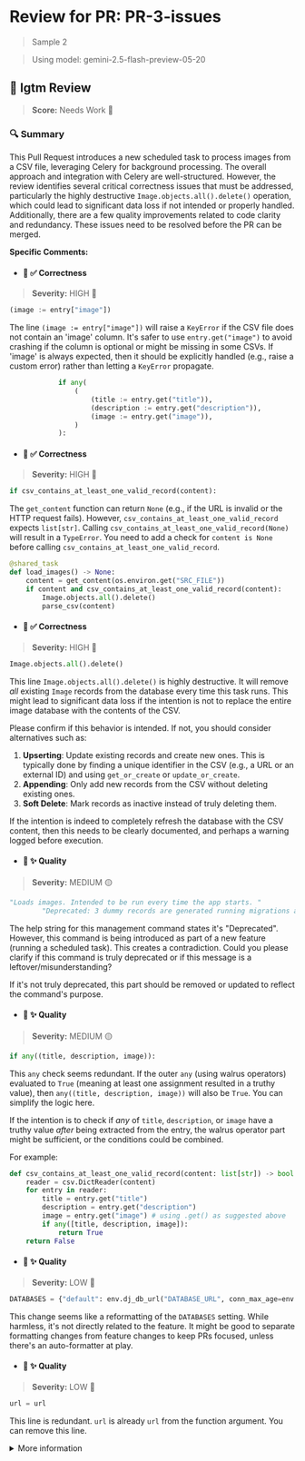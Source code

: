 # Review for PR: PR-3-issues

> Sample 2

> Using model: gemini-2.5-flash-preview-05-20


## 🦉 lgtm Review

> **Score:** Needs Work 🔧

### 🔍 Summary

This Pull Request introduces a new scheduled task to process images from a CSV file, leveraging Celery for background processing. The overall approach and integration with Celery are well-structured. However, the review identifies several critical correctness issues that must be addressed, particularly the highly destructive `Image.objects.all().delete()` operation, which could lead to significant data loss if not intended or properly handled. Additionally, there are a few quality improvements related to code clarity and redundancy. These issues need to be resolved before the PR can be merged.

**Specific Comments:**

- #### 🦉 ✅ Correctness

> **Severity:** HIGH 🔴




```python
(image := entry["image"])
```


The line `(image := entry["image"])` will raise a `KeyError` if the CSV file does not contain an 'image' column. It's safer to use `entry.get("image")` to avoid crashing if the column is optional or might be missing in some CSVs. If 'image' is always expected, then it should be explicitly handled (e.g., raise a custom error) rather than letting a `KeyError` propagate.

```python
            if any(
                (
                    (title := entry.get("title")),
                    (description := entry.get("description")),
                    (image := entry.get("image")),
                )
            ):
```



- #### 🦉 ✅ Correctness

> **Severity:** HIGH 🔴




```python
if csv_contains_at_least_one_valid_record(content):
```


The `get_content` function can return `None` (e.g., if the URL is invalid or the HTTP request fails). However, `csv_contains_at_least_one_valid_record` expects `list[str]`. Calling `csv_contains_at_least_one_valid_record(None)` will result in a `TypeError`. You need to add a check for `content is None` before calling `csv_contains_at_least_one_valid_record`.

```python
@shared_task
def load_images() -> None:
    content = get_content(os.environ.get("SRC_FILE"))
    if content and csv_contains_at_least_one_valid_record(content):
        Image.objects.all().delete()
        parse_csv(content)
```



- #### 🦉 ✅ Correctness

> **Severity:** HIGH 🔴




```python
Image.objects.all().delete()
```


This line `Image.objects.all().delete()` is highly destructive. It will remove *all* existing `Image` records from the database every time this task runs. This might lead to significant data loss if the intention is not to replace the entire image database with the contents of the CSV.

Please confirm if this behavior is intended. If not, you should consider alternatives such as:

1.  **Upserting**: Update existing records and create new ones. This is typically done by finding a unique identifier in the CSV (e.g., a URL or an external ID) and using `get_or_create` or `update_or_create`.
2.  **Appending**: Only add new records from the CSV without deleting existing ones.
3.  **Soft Delete**: Mark records as inactive instead of truly deleting them.

If the intention is indeed to completely refresh the database with the CSV content, then this needs to be clearly documented, and perhaps a warning logged before execution.



- #### 🦉 ✨ Quality

> **Severity:** MEDIUM 🟡




```python
"Loads images. Intended to be run every time the app starts. "
        "Deprecated: 3 dummy records are generated running migrations already. "
```


The help string for this management command states it's "Deprecated". However, this command is being introduced as part of a new feature (running a scheduled task). This creates a contradiction. Could you please clarify if this command is truly deprecated or if this message is a leftover/misunderstanding?

If it's not truly deprecated, this part should be removed or updated to reflect the command's purpose.



- #### 🦉 ✨ Quality

> **Severity:** MEDIUM 🟡




```python
if any((title, description, image)):
```


This `any` check seems redundant. If the outer `any` (using walrus operators) evaluated to `True` (meaning at least one assignment resulted in a truthy value), then `any((title, description, image))` will also be `True`. You can simplify the logic here.

If the intention is to check if *any* of `title`, `description`, or `image` have a truthy value *after* being extracted from the entry, the walrus operator part might be sufficient, or the conditions could be combined.

For example:

```python
def csv_contains_at_least_one_valid_record(content: list[str]) -> bool:
    reader = csv.DictReader(content)
    for entry in reader:
        title = entry.get("title")
        description = entry.get("description")
        image = entry.get("image") # using .get() as suggested above
        if any([title, description, image]):
            return True
    return False
```



- #### 🦉 ✨ Quality

> **Severity:** LOW 🔵




```python
DATABASES = {"default": env.dj_db_url("DATABASE_URL", conn_max_age=env.int("DATABASE_CONN_MAX_AGE", default=60))}
```


This change seems like a reformatting of the `DATABASES` setting. While harmless, it's not directly related to the feature. It might be good to separate formatting changes from feature changes to keep PRs focused, unless there's an auto-formatter at play.



- #### 🦉 ✨ Quality

> **Severity:** LOW 🔵




```python
url = url
```


This line is redundant. `url` is already `url` from the function argument. You can remove this line.



<details><summary>More information</summary>

- **Id**: `cb878007721e4ac98f667994e7d2d726`
- **Model**: `gemini-2.5-flash-preview-05-20`
- **Created at**: `2025-05-29T16:57:54.007554+00:00`


<details><summary>Usage summary</summary>

<details><summary>Call 1</summary>

- **Request count**: `1`
- **Request tokens**: `7958`
- **Response tokens**: `1865`
- **Total tokens**: `11573`
</details>


<details><summary>Call 2</summary>

- **Request count**: `1`
- **Request tokens**: `7712`
- **Response tokens**: `1876`
- **Total tokens**: `11955`
</details>

**Total tokens**: `23528`
</details>


> See the [📚 lgtm-ai repository](https://github.com/elementsinteractive/lgtm-ai) for more information about lgtm.

</details>
